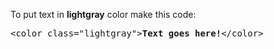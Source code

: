 To put text in <b>lightgray</b> color make this code:
<pre>&lt;color class="lightgray"&gt;<b>Text goes here!</b>&lt;/color&gt;</pre>
